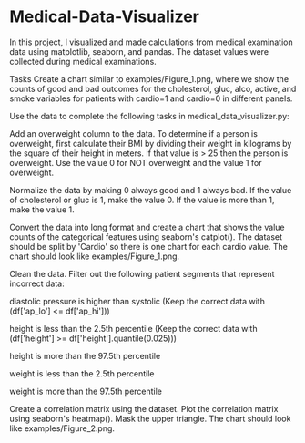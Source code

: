 # Medical-Data-Visualizer
In this project, I visualized and made calculations from medical examination data using matplotlib, seaborn, and pandas. The dataset values were collected during medical examinations.

Tasks
Create a chart similar to examples/Figure_1.png, where we show the counts of good and bad outcomes for the cholesterol, gluc, alco, active, and smoke variables for patients with cardio=1 and cardio=0 in different panels.

Use the data to complete the following tasks in medical_data_visualizer.py:

Add an overweight column to the data. To determine if a person is overweight, first calculate their BMI by dividing their weight in kilograms by the square of their height in meters. If that value is > 25 then the person is overweight. Use the value 0 for NOT overweight and the value 1 for overweight.

Normalize the data by making 0 always good and 1 always bad. If the value of cholesterol or gluc is 1, make the value 0. If the value is more than 1, make the value 1.

Convert the data into long format and create a chart that shows the value counts of the categorical features using seaborn's catplot(). The dataset should be split by 'Cardio' so there is one chart for each cardio value. The chart should look like examples/Figure_1.png.

Clean the data. Filter out the following patient segments that represent incorrect data:

diastolic pressure is higher than systolic (Keep the correct data with (df['ap_lo'] <= df['ap_hi']))

height is less than the 2.5th percentile (Keep the correct data with (df['height'] >= df['height'].quantile(0.025)))

height is more than the 97.5th percentile

weight is less than the 2.5th percentile

weight is more than the 97.5th percentile

Create a correlation matrix using the dataset. Plot the correlation matrix using seaborn's heatmap(). Mask the upper triangle. The chart should look like examples/Figure_2.png.
